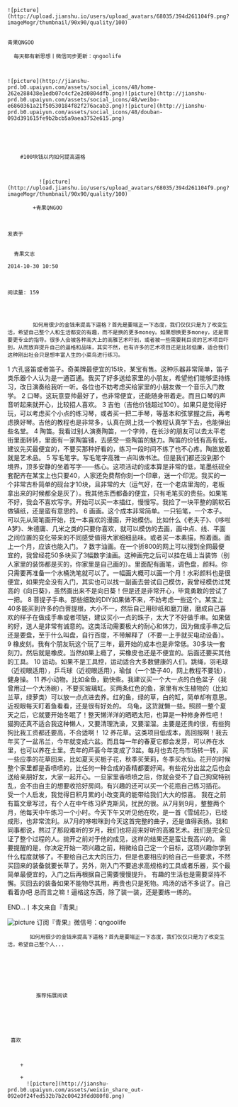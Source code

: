 
    
  
    ![picture](http://upload.jianshu.io/users/upload_avatars/68035/394d261104f9.png?imageMogr/thumbnail/90x90/quality/100)
    

    青果QNGOO
  
      每天都有新思想丨微信同步更新：qngoolife

  
  
    ![picture](http://jianshu-prd.b0.upaiyun.com/assets/social_icons/48/home-262e288438e1edb07c4cf2e2d0804dfb.png)![picture](http://jianshu-prd.b0.upaiyun.com/assets/social_icons/48/weibo-e6860361a21f50530184f82f276acab3.png)![picture](http://jianshu-prd.b0.upaiyun.com/assets/social_icons/48/douban-093d391615fe9b2bcb5a9aea3752e615.png)
  


    
      
        #100块钱以内如何提高逼格
        
          
            
              ![picture](http://upload.jianshu.io/users/upload_avatars/68035/394d261104f9.png?imageMogr/thumbnail/90x90/quality/100)
            
            +青果QNGOO
        
        
    
    发表于 

    
      青果文志

    2014-10-30 10:50

    

    阅读量: 159
  


        
            如何用很少的金钱来提高下逼格？首先是要端正一下态度，我们仅仅只是为了改变生活，希望自己整个人和生活都变的有趣，而不是换的更多money。如果想换更多money，还是需要更专业的指导。很多人会被各种高大上的高雅艺术吓到，或者被一些需要耗巨资的艺术项目吓到，从而放弃提升自己的逼格和品味，其实不然，也有许多的艺术项目还是比较低廉，适合我们这种刚出社会只是想丰富人生的小菜鸟进行练习。

  1 六孔竖笛或者笛子。奇美牌最便宜的15块，某宝有售。这种乐器非常简单，笛子类乐器个人认为是一通百通。我买了好多送给家里的小朋友，希望他们能够坚持练习，改日演奏给我听一听。各位也不妨考虑买给家里的小朋友做一个音乐入门教学。
  2 口琴。这玩意耍帅最好了，也非常便宜，还能随身带着走。而且口琴的声音听起来就开心，比较招人喜欢。
  3 吉他（吉他价钱超过100）。如果只是觉得好玩，可以考虑买个小点的练习琴，或者买一把二手琴，等基本和弦掌握之后，再考虑换好琴。吉他的教程也是非常多，认真在网上找一个教程认真学下去，也能弹出些名堂。
  4 陶笛。我看过别人演奏陶笛，一个字帅，在长沙的朋友可以去太平老街里面转转，里面有一家陶笛铺，去感受一些陶笛的魅力。陶笛的价钱有高有低，建议先买最便宜的，不要买那种好看的，练习一段时间不练了也不心疼。陶笛放着就是艺术品。
  5 写毛笔字。写毛笔字高雅一点叫做书法。但是我们都还没到那个境界，顶多安静的坐着写字——练心。这项活动的成本算是非常的低，笔墨纸砚全套配齐在某宝上也只要40，人家还免费帮你刻一个印章，送一个印泥。我买的一个非常古朴简单的砚台才10块，且非常的大（运气好，在一个老店里淘的，老板拿出来的时候都全是灰了）。我其他东西都备的便宜，只有毛笔买的贵些。如果笔不好，我会不喜欢写字。开始可以买一本描红，慢慢写。我捡了一块平整的鹅软石做镇纸，还是蛮有意思的。
  6 画画。这个成本非常简单。一只铅笔，一个本子。可以先从简笔画开始，找一本喜欢的漫画，开始模仿。比如什么《老夫子》、《哆啦A梦》、朱德庸、几米之类的只要你喜欢，就可以模仿的去画，画中点、线、平面之间位置的变化带来的不同感受值得大家细细品味。或者买一本素描，照着画。画上一个月，应该也能入门。
  7 数字油画。在一个折800的网上可以搜到全网最便宜的，我曾经花50多块买了3幅数字油画。这种画完之后可以挂在墙上当装饰（别人家里的装饰都是买的，你家里是自己画的）。里面配有画笔，调色盘，颜料。你只需要再准备一个水桶洗笔就可以了。一幅画大概可以画一个月！水彩颜料也是很便宜，如果完全没有入门，其实也可以找一副画去尝试自己模仿，我曾经模仿过梵高的《向日葵》，虽然画出来不是向日葵！但是还是非常开心，毕竟勇敢的尝试了一把。
  8 菩提子手串。那些细致的DIY如果做不来，不妨考虑一些这个。某宝上40多能买到许多的白菩提根，大小不一，然后自己用砂纸和磨刀磨，磨成自己喜欢的样子在做成手串或者项链，建议买小一点的珠子，太大了不好做手串。如果做的好，送人是非常有诚意的。这类活动需要极大的耐心和体力，因为做成手串之后还是要盘，至于什么叫盘，自行百度，不带解释了（不要一上手就买电动设备）。
  9 橡皮刻。我有个朋友玩这个玩了三年，最开始的成本也是非常低。30多块一套刻刀。然后就是橡皮。当然如果上瘾了，买橡皮也还是不便宜的。后面还要买其他的工具。
  10 运动。如果不是工具控，运动适合大多数健康的人们。跳绳，羽毛球（近视眼适用），乒乓球（近视眼适用），瑜伽（一个垫子40，网上教程不要钱），健身操。
  11 养小动物。比如金鱼，勤快些。我建议买一个大一点的白色盆子（我曾用过一个大汤碗），不要买玻璃缸。买两条红色的鱼，家里有水生植物的（比如兰草，绿萝类）可以放一点点进去养。红的鱼，绿的草，白的缸，简单却有意思。近视眼每天盯着鱼看看，还是很有好处的。
  乌龟，这货就懒一些。照顾一整个夏天之后，它就要开始冬眠了！整天懒洋洋的晒晒太阳，也算是一种修身养性吧！
  猫狗还真不适合我这种懒人，又要清理洗澡，又要溜溜。主要是还贵的很，有些狗狗比我工资都还要高，不合适啊！
  12 养花草。这类项目低成本，高回报啊！我去年买了一盆吊兰，今年就变成六盆。而且每一年的春夏它都会发芽，可以养在水里，也可以养在土里。去年的芦荟今年变成了3盆。每月也去花鸟市场转一转，买一些应季的花草回来，比如夏天买栀子花，秋季买茉莉，冬季买水仙。花开的时候整个家里都是香喷喷的，比任何一种合成的香精都要好闻。有些花分出盆之后也会送给亲朋好友，大家一起开心。一旦家里香喷喷之后，你就会受不了自己狗窝特别乱，会不由自主的想要收拾好房间。有兴趣的还可以买一个花瓶自己练习插花。
  受一个人启发，我觉得日积月累的小改变真的能带给我们大大的惊喜。
  我在之前有篇文章写过，有个人在中午练习萨克斯风，扰民的很。从7月到9月，整整两个月，他每天中午练习一个小时。今天下午又听见他在吹，是一首《雪绒花》，已经成形，也非常流利。从7月的哆啦咪到今天这首完整的曲子，还是值得表扬。我和同事都说，熬过了那段难听的岁月，我们也将迎来好听的高雅艺术。我们是完全见证了整个过程的人。抛开之前对于他的成见，这样的结果还是蛮让我高兴的。
  需要提醒的是，你决定开始一项兴趣之前，稍微给自己定一个目标，这项兴趣你学到什么程度就够了。不要给自己太大的压力，但是也要相应的给自己一些要求，不然买回来的装备就要长草了。另外，刚入门不要追求高规格的工具或者乐器，买个最简单最便宜的，入门之后再根据自己需要慢慢提升。
  有趣的生活也是需要坚持不懈。买回去的装备如果不能物尽其用，再贵也只是死物。鸡汤的话不多说了。自己看着办吧
  总而言之嘛！逼格这东西，除了装一装，还是要练一练的。
  

  END...丨本文来自『青果』
  


![picture](http://upload-images.jianshu.io/upload_images/68035-b6140bc04c55f320.png?imageView2/2/w/1240/q/100)
订阅『青果』微信号：qngoolife

        
           如何用很少的金钱来提高下逼格？首先是要端正一下态度，我们仅仅只是为了改变生活，希望自己整个人...
      
    
    
      
      
      
          
             推荐拓展阅读
        
      
    
    
      
          
     喜欢

      
      
        +
                  
        +
          ![picture](http://jianshu-prd.b0.upaiyun.com/assets/weixin_share_out-092e0f24fed532b7b2c00423fdd080f8.png)
        
      
    
  


